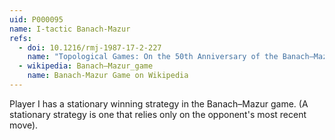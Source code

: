 ```yaml
---
uid: P000095
name: I-tactic Banach-Mazur
refs:
  - doi: 10.1216/rmj-1987-17-2-227
    name: "Topological Games: On the 50th Anniversary of the Banach–Mazur Game"
  - wikipedia: Banach–Mazur_game
    name: Banach-Mazur Game on Wikipedia
---
```

Player I has a stationary winning strategy in the Banach–Mazur game. (A stationary strategy is one that relies only on the opponent's most recent move).
